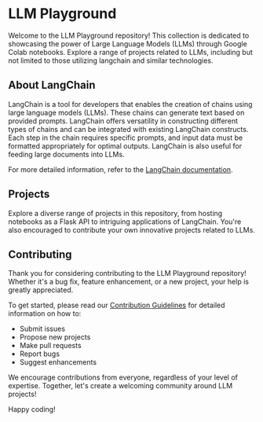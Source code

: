 # LLM Playground

Welcome to the LLM Playground repository! This collection is dedicated to showcasing the power of Large Language Models (LLMs) through Google Colab notebooks. Explore a range of projects related to LLMs, including but not limited to those utilizing langchain and similar technologies.

## About LangChain

LangChain is a tool for developers that enables the creation of chains using large language models (LLMs). These chains can generate text based on provided prompts. LangChain offers versatility in constructing different types of chains and can be integrated with existing LangChain constructs. Each step in the chain requires specific prompts, and input data must be formatted appropriately for optimal outputs. LangChain is also useful for feeding large documents into LLMs.

For more detailed information, refer to the [LangChain documentation](https://docs.langchain.com/docs/).

## Projects

Explore a diverse range of projects in this repository, from hosting notebooks as a Flask API to intriguing applications of LangChain. You're also encouraged to contribute your own innovative projects related to LLMs.

## Contributing

Thank you for considering contributing to the LLM Playground repository! Whether it's a bug fix, feature enhancement, or a new project, your help is greatly appreciated.

To get started, please read our [Contribution Guidelines](CONTRIBUTING.md) for detailed information on how to:

- Submit issues
- Propose new projects
- Make pull requests
- Report bugs
- Suggest enhancements

We encourage contributions from everyone, regardless of your level of expertise. Together, let's create a welcoming community around LLM projects!

Happy coding!

